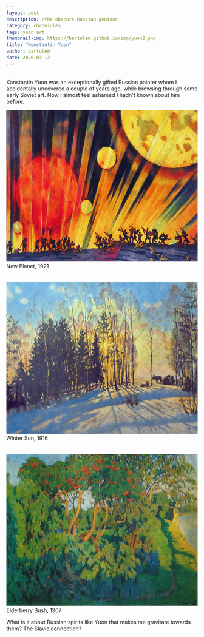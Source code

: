 ```yaml
---
layout: post
description: /the obscure Russian genious
category: chronicles
tags: yuon art
thumbnail-img: https://bartulem.github.io/img/yuon2.png
title: "Konstantin Yuon"
author: bartulem
date: 2020-03-13
---
```

<br/>
Konstantin Yuon was an exceptionally gifted Russian painter whom I accidentally uncovered a couple of years ago, while browsing through some early Soviet art. Now I almost feel ashamed I hadn't known about him before. 

<p class="text-center">
  <img class="img-custom" alt="yuon1" src="/img/yuon1.png" height="400" width="700"/>
  <br/>
  <caption align="bottom">New Planet, 1921</caption>
  <br/>
  <br/>
  <br/>
  <img class="img-custon" alt="yuon2" src="/img/yuon2.png" height="400" width="700"/>
  <br/>
  <caption align="bottom">Winter Sun, 1916</caption>
  <br/>
  <br/>
  <br/>
  <img class="img-custom" alt="yuon3" src="/img/yuon3.png" height="400" width="700"/>
  <br/>
  <caption align="bottom">Elderberry Bush, 1907</caption>
</p>

What is it about Russian spirits like Yuon that makes me gravitate towards them? The Slavic connection?
